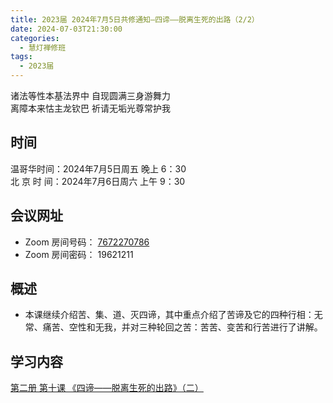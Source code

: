 ```yaml
---
title: 2023届 2024年7月5日共修通知—四谛——脱离生死的出路（2/2）
date: 2024-07-03T21:30:00
categories:
  - 慧灯禅修班
tags:
  - 2023届
---
```

诸法等性本基法界中 自现圆满三身游舞力\
离障本来怙主龙钦巴 祈请无垢光尊常护我

## 时间

温哥华时间：2024年7月5日周五 晚上 6：30\
北 京 时 间：2024年7月6日周六 上午 9：30

## 会议网址

* Zoom 房间号码： [7672270786](https://us02web.zoom.us/j/7672270786?pwd=bjRzNVpOT0g1cWF3WWVqVE1PZzlWZz09)
* Zoom 房间密码： 19621211

## 概述

* 本课继续介绍苦、集、道、灭四谛，其中重点介绍了苦谛及它的四种行相：无常、痛苦、空性和无我，并对三种轮回之苦：苦苦、变苦和行苦进行了讲解。

## 学习内容

[第二册 第十课 《四谛——脱离生死的出路》（二）](https://www.huidengchanxiu.net/books/b2/2-09)
